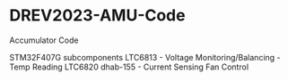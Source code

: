 # DREV2023-AMU-Code
Accumulator Code

STM32F407G
subcomponents
  LTC6813 - Voltage Monitoring/Balancing - Temp Reading
    LTC6820
  dhab-155 - Current Sensing
  Fan Control
